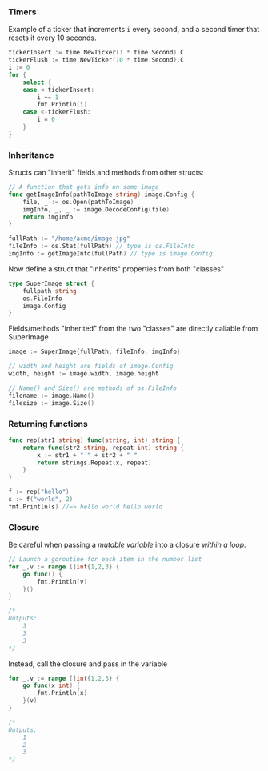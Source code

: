 ### Timers
Example of a ticker that increments `i` every second, and a second timer that resets it every 10 seconds.

```go
tickerInsert := time.NewTicker(1 * time.Second).C
tickerFlush := time.NewTicker(10 * time.Second).C
i := 0
for {
	select {
	case <-tickerInsert:
		i += 1
		fmt.Println(i)
	case <-tickerFlush:
		i = 0
	}
}
```

### Inheritance
Structs can "inherit" fields and methods from other structs:

```go
// A function that gets info on some image
func getImageInfo(pathToImage string) image.Config {
	file, _ := os.Open(pathToImage)
	imgInfo, _, _ := image.DecodeConfig(file)
	return imgInfo
}

fullPath := "/home/acme/image.jpg"
fileInfo := os.Stat(fullPath) // type is os.FileInfo
imgInfo := getImageInfo(fullPath) // type is image.Config
```

Now define a struct that "inherits" properties from both "classes"

```go
type SuperImage struct {
	fullpath string
	os.FileInfo
	image.Config
}
```

Fields/methods "inherited" from the two "classes" are directly callable from SuperImage

```go
image := SuperImage{fullPath, fileInfo, imgInfo}

// width and height are fields of image.Config
width, height := image.width, image.height

// Name() and Size() are methods of os.FileInfo
filename := image.Name()
filesize := image.Size()
```

### Returning functions

```go
func rep(str1 string) func(string, int) string {
	return func(str2 string, repeat int) string {
		x := str1 + " " + str2 + " "
		return strings.Repeat(x, repeat)
	}
}

f := rep("hello")
s := f("world", 2)
fmt.Println(s) //=> hello world hello world 
```

### Closure

Be careful when passing a *mutable variable* into a closure *within a loop*.

```go
// Launch a goroutine for each item in the number list
for _,v := range []int{1,2,3} {
	go func() {
		fmt.Println(v)
	}()
}

/*
Outputs:
	3
	3
	3
*/ 
```

Instead, call the closure and pass in the variable

```go
for _,v := range []int{1,2,3} {
	go func(x int) {
		fmt.Println(x)
	}(v)
}

/*
Outputs:
	1
	2
	3
*/ 
```

